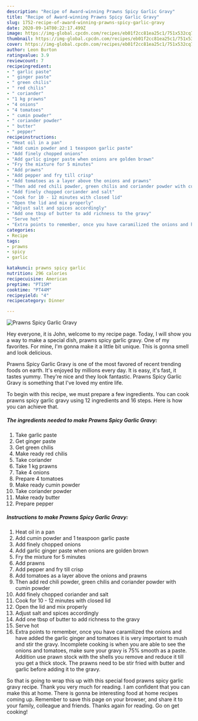 ```yaml
---
description: "Recipe of Award-winning Prawns Spicy Garlic Gravy"
title: "Recipe of Award-winning Prawns Spicy Garlic Gravy"
slug: 1752-recipe-of-award-winning-prawns-spicy-garlic-gravy
date: 2020-09-14T00:22:17.499Z
image: https://img-global.cpcdn.com/recipes/eb01f2cc81ea25c1/751x532cq70/prawns-spicy-garlic-gravy-recipe-main-photo.jpg
thumbnail: https://img-global.cpcdn.com/recipes/eb01f2cc81ea25c1/751x532cq70/prawns-spicy-garlic-gravy-recipe-main-photo.jpg
cover: https://img-global.cpcdn.com/recipes/eb01f2cc81ea25c1/751x532cq70/prawns-spicy-garlic-gravy-recipe-main-photo.jpg
author: Leon Burton
ratingvalue: 3.9
reviewcount: 7
recipeingredient:
- " garlic paste"
- " ginger paste"
- " green chilis"
- " red chilis"
- " coriander"
- "1 kg prawns"
- "4 onions"
- "4 tomatoes"
- " cumin powder"
- " coriander powder"
- " butter"
- " pepper"
recipeinstructions:
- "Heat oil in a pan"
- "Add cumin powder and 1 teaspoon garlic paste"
- "Add finely chopped onions"
- "Add garlic ginger paste when onions are golden brown"
- "Fry the mixture for 5 minutes"
- "Add prawns"
- "Add pepper and fry till crisp"
- "Add tomatoes as a layer above the onions and prawns"
- "Then add red chili powder, green chilis and coriander powder with cumin powder"
- "Add finely chopped coriander and salt"
- "Cook for 10 - 12 minutes with closed lid"
- "Open the lid and mix properly"
- "Adjust salt and spices accordingly"
- "Add one tbsp of butter to add richness to the gravy"
- "Serve hot"
- "Extra points to remember, once you have caramilized the onions and have added the garlic ginger and tomatoes it is very important to mush and stir the gravy. Incomplete cooking is when you are able to see the onions and tomatoes, make sure your gravy is 75% smooth as a paste. Addition use prawn stock with the shells you remove and reduce it till you get a thick stock. The prawns need to be stir fried with butter and garlic before adding it to the gravy."
categories:
- Recipe
tags:
- prawns
- spicy
- garlic

katakunci: prawns spicy garlic 
nutrition: 296 calories
recipecuisine: American
preptime: "PT15M"
cooktime: "PT44M"
recipeyield: "4"
recipecategory: Dinner

---
```



![Prawns Spicy Garlic Gravy](https://img-global.cpcdn.com/recipes/eb01f2cc81ea25c1/751x532cq70/prawns-spicy-garlic-gravy-recipe-main-photo.jpg)

Hey everyone, it is John, welcome to my recipe page. Today, I will show you a way to make a special dish, prawns spicy garlic gravy. One of my favorites. For mine, I'm gonna make it a little bit unique. This is gonna smell and look delicious.

Prawns Spicy Garlic Gravy is one of the most favored of recent trending foods on earth. It's enjoyed by millions every day. It is easy, it's fast, it tastes yummy. They're nice and they look fantastic. Prawns Spicy Garlic Gravy is something that I've loved my entire life.




To begin with this recipe, we must prepare a few ingredients. You can cook prawns spicy garlic gravy using 12 ingredients and 16 steps. Here is how you can achieve that.

<!--inarticleads1-->

##### The ingredients needed to make Prawns Spicy Garlic Gravy:

1. Take  garlic paste
1. Get  ginger paste
1. Get  green chilis
1. Make ready  red chilis
1. Take  coriander
1. Take 1 kg prawns
1. Take 4 onions
1. Prepare 4 tomatoes
1. Make ready  cumin powder
1. Take  coriander powder
1. Make ready  butter
1. Prepare  pepper




<!--inarticleads2-->

##### Instructions to make Prawns Spicy Garlic Gravy:

1. Heat oil in a pan
1. Add cumin powder and 1 teaspoon garlic paste
1. Add finely chopped onions
1. Add garlic ginger paste when onions are golden brown
1. Fry the mixture for 5 minutes
1. Add prawns
1. Add pepper and fry till crisp
1. Add tomatoes as a layer above the onions and prawns
1. Then add red chili powder, green chilis and coriander powder with cumin powder
1. Add finely chopped coriander and salt
1. Cook for 10 - 12 minutes with closed lid
1. Open the lid and mix properly
1. Adjust salt and spices accordingly
1. Add one tbsp of butter to add richness to the gravy
1. Serve hot
1. Extra points to remember, once you have caramilized the onions and have added the garlic ginger and tomatoes it is very important to mush and stir the gravy. Incomplete cooking is when you are able to see the onions and tomatoes, make sure your gravy is 75% smooth as a paste. Addition use prawn stock with the shells you remove and reduce it till you get a thick stock. The prawns need to be stir fried with butter and garlic before adding it to the gravy.




So that is going to wrap this up with this special food prawns spicy garlic gravy recipe. Thank you very much for reading. I am confident that you can make this at home. There is gonna be interesting food at home recipes coming up. Remember to save this page on your browser, and share it to your family, colleague and friends. Thanks again for reading. Go on get cooking!
